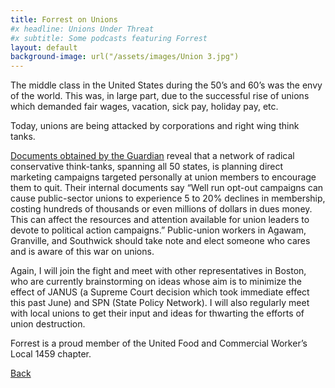 ```yaml
---
title: Forrest on Unions
#x headline: Unions Under Threat
#x subtitle: Some podcasts featuring Forrest
layout: default
background-image: url("/assets/images/Union 3.jpg")
---
```

The middle class in the United States during the 50’s and 60’s was the envy of the world.  This was, in large part, due to the successful rise of unions which demanded fair wages, vacation, sick pay, holiday pay, etc.

Today, unions are being attacked by corporations and right wing think tanks.

<a href="https://www.theguardian.com/us-news/2018/may/15/rightwing-thinktanks-secret-plot-against-unions">Documents obtained by the Guardian</a> reveal that a network of radical conservative think-tanks, spanning all 50 states, is planning direct marketing campaigns targeted personally at union members to encourage them to quit.
Their internal documents say “Well run opt-out campaigns can cause public-sector unions to experience 5 to 20% declines in membership, costing hundreds of thousands or even millions of dollars in dues money. This can affect the resources and attention available for union leaders to devote to political action campaigns.”
Public-union workers in Agawam, Granville, and Southwick should take note and elect someone who cares and is aware of this war on unions.

Again, I will join the fight and meet with other representatives in Boston, who are currently brainstorming on ideas whose aim is to minimize the effect of JANUS (a Supreme Court decision which took immediate effect this past June) and SPN (State Policy Network).  I will also regularly meet with local unions to get their input and ideas for thwarting the efforts of union destruction.

Forrest is a proud member of the United Food and Commercial Worker’s Local 1459 chapter.

<a href="/platform.html">Back</a>
